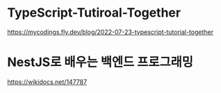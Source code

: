 # TypeScript-Tutiroal-Together
https://mycodings.fly.dev/blog/2022-07-23-typescript-tutorial-together

# NestJS로 배우는 백엔드 프로그래밍
https://wikidocs.net/147787
